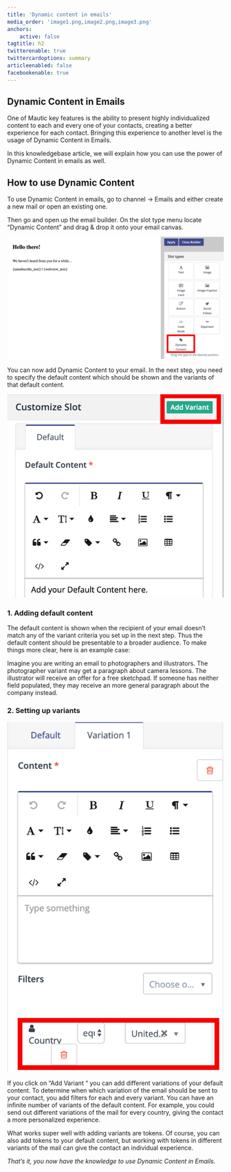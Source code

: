 ```yaml
---
title: 'Dynamic content in emails'
media_order: 'image1.png,image2.png,image3.png'
anchors:
    active: false
tagtitle: h2
twitterenable: true
twittercardoptions: summary
articleenabled: false
facebookenable: true
---
```


## Dynamic Content in Emails

One of Mautic key features is the ability to present highly individualized content to each and every one of your contacts, creating a better experience for each contact. Bringing this experience to another level is the usage of Dynamic Content in Emails. 

In this knowledgebase article, we will explain how you can use the power of Dynamic Content in emails as well.

## How to use Dynamic Content 

To use Dynamic Content in emails, go to channel → Emails and either create a new mail or open an existing one.

Then go and open up the email builder. On the slot type menu locate “Dynamic Content” and drag & drop it onto your email canvas.

![](image2.png)

You can now add Dynamic Content to your email. In the next step, you need to specify the default content which should be shown and the variants of that default content. 

![](image3.png)

### 1.  Adding default content

The default content is shown when the recipient of your email doesn’t match any of the variant criteria you set up in the next step. Thus the default content should be presentable to a broader audience. To make things more clear, here is an example case:

Imagine you are writing an email to photographers and illustrators. The photographer variant may get a paragraph about camera lessons. The illustrator will receive an offer for a free sketchpad. If someone has neither field populated, they may receive an more general paragraph about the company instead.
 
### 2. Setting up variants

![](image1.png)

If you click on “Add Variant “ you can add different variations of your default content. To determine when which variation of the email should be sent to your contact, you add filters for each and every variant. You can have an infinite number of variants of the default content. For example, you could send out different variations of the mail for every country, giving the contact a more personalized experience. 

What works super well with adding variants are tokens. Of course, you can also add tokens to your default content, but working with tokens in different variants of the mail can give the contact an individual experience.


_That’s it, you now have the knowledge to use Dynamic Content in Emails._
